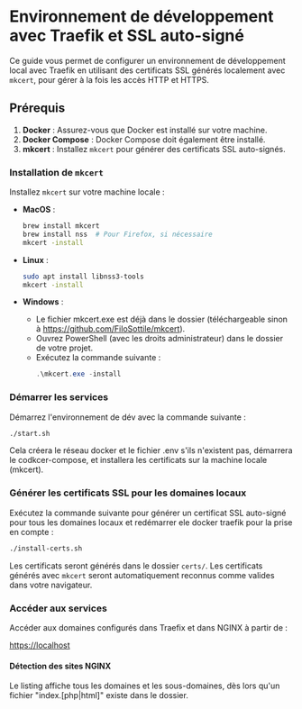 
# Environnement de développement avec Traefik et SSL auto-signé

Ce guide vous permet de configurer un environnement de développement local avec Traefik en utilisant des certificats SSL générés localement avec `mkcert`, pour gérer à la fois les accès HTTP et HTTPS.

## Prérequis

1. **Docker** : Assurez-vous que Docker est installé sur votre machine.
2. **Docker Compose** : Docker Compose doit également être installé.
3. **mkcert** : Installez `mkcert` pour générer des certificats SSL auto-signés.

### Installation de `mkcert`

Installez `mkcert` sur votre machine locale :

- **MacOS** :
  ```bash
  brew install mkcert
  brew install nss  # Pour Firefox, si nécessaire
  mkcert -install
  ```

- **Linux** :
  ```bash
  sudo apt install libnss3-tools
  mkcert -install
  ```

- **Windows** :
  - Le fichier mkcert.exe est déjà dans le dossier (téléchargeable sinon à https://github.com/FiloSottile/mkcert).
  - Ouvrez PowerShell (avec les droits administrateur) dans le dossier de votre projet.
  - Exécutez la commande suivante :
    ```Powershell
    .\mkcert.exe -install
    ```


### Démarrer les services

Démarrez l'environnement de dév avec la commande suivante :

```bash
./start.sh
```

Cela créera le réseau docker et le fichier .env s'ils n'existent pas, démarrera le codkcer-compose, et installera les certificats sur la machine locale (mkcert).

### Générer les certificats SSL pour les domaines locaux

Exécutez la commande suivante pour générer un certificat SSL auto-signé pour tous les domaines locaux et redémarrer ele docker traefik pour la prise en compte :

```bash
./install-certs.sh
```

Les certificats seront générés dans le dossier `certs/`.
Les certificats générés avec `mkcert` seront automatiquement reconnus comme valides dans votre navigateur.


### Accéder aux services

Accéder aux domaines configurés dans Traefix et dans NGINX à partir de :

[https://localhost](https://localhost)

#### Détection des sites NGINX

Le listing affiche tous les domaines et les sous-domaines, dès lors qu'un fichier "index.[php|html]" existe dans le dossier.



